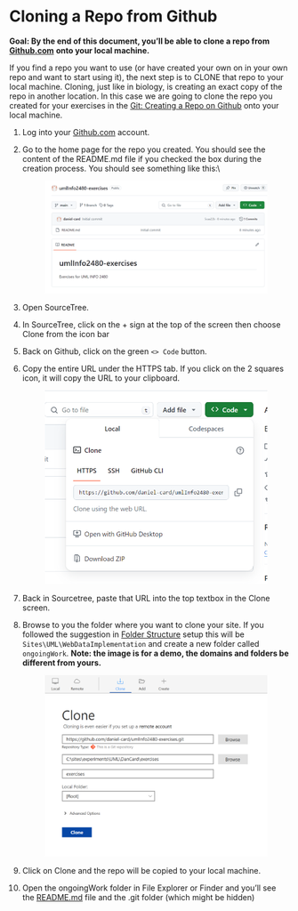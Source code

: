 # Cloning a Repo from Github

**Goal: By the end of this document, you’ll be able to clone a repo from** [**Github.com**](http://github.com) **onto your local machine.**

If you find a repo you want to use (or have created your own on in your own repo and want to start using it), the next step is to CLONE that repo to your local machine. Cloning, just like in biology, is creating an exact copy of the repo in another location. In this case we are going to clone the repo you created for your exercises in the [Git: Creating a Repo on Github](creating-a-repo-on-github.md) onto your local machine.

1. Log into your [Github.com](http://github.com) account.
2.  Go to the home page for the repo you created. You should see the content of the README.md file if you checked the box during the creation process. You should see something like this:\


    <figure><img src="../../.gitbook/assets/github3.png" alt=""><figcaption></figcaption></figure>
3. Open SourceTree.
4. In SourceTree, click on the + sign at the top of the screen then choose Clone from the icon bar
5. Back on Github, click on the green `<> Code` button.
6.  Copy the entire URL under the HTTPS tab. If you click on the 2 squares icon, it will copy the URL to your clipboard.&#x20;

    <figure><img src="../../.gitbook/assets/git4.png" alt=""><figcaption></figcaption></figure>
7. Back in Sourcetree, paste that URL into the top textbox in the Clone screen.
8.  Browse to you the folder where you want to clone your site. If you followed the suggestion in [Folder Structure](../folder-structure.md) setup this will be `Sites\UML\WebDataImplementation` and create a new folder called `ongoingWork`.  **Note: the image is for a demo, the domains and folders be different from yours.**

    <figure><img src="../../.gitbook/assets/git5.png" alt=""><figcaption></figcaption></figure>
9. Click on Clone and the repo will be copied to your local machine.
10. Open the ongoingWork folder in File Explorer or Finder and you’ll see the [README.md](http://readme.md) file and the .git folder (which might be hidden)
